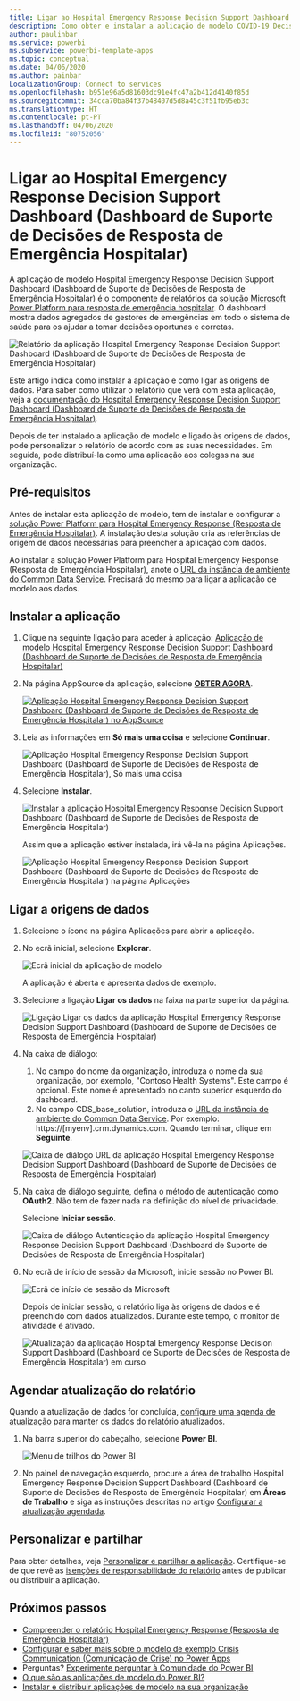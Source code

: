 ```yaml
---
title: Ligar ao Hospital Emergency Response Decision Support Dashboard (Dashboard de Suporte de Decisões de Resposta de Emergência Hospitalar)
description: Como obter e instalar a aplicação de modelo COVID-19 Decision Support Dashboard (Dashboard de Suporte de Decisões da COVID-19) para emergência hospitalar e como ligar aos dados
author: paulinbar
ms.service: powerbi
ms.subservice: powerbi-template-apps
ms.topic: conceptual
ms.date: 04/06/2020
ms.author: painbar
LocalizationGroup: Connect to services
ms.openlocfilehash: b951e96a5d81603dc91e4fc47a2b412d4140f85d
ms.sourcegitcommit: 34cca70ba84f37b48407d5d8a45c3f51fb95eb3c
ms.translationtype: HT
ms.contentlocale: pt-PT
ms.lasthandoff: 04/06/2020
ms.locfileid: "80752056"
---
```

# <a name="connect-to-the-hospital-emergency-response-decision-support-dashboard"></a>Ligar ao Hospital Emergency Response Decision Support Dashboard (Dashboard de Suporte de Decisões de Resposta de Emergência Hospitalar)
A aplicação de modelo Hospital Emergency Response Decision Support Dashboard (Dashboard de Suporte de Decisões de Resposta de Emergência Hospitalar) é o componente de relatórios da [solução Microsoft Power Platform para resposta de emergência hospitalar](https://powerapps.microsoft.com/blog/emergency-response-solution-a-microsoft-power-platform-solution-for-healthcare-emergency-response/). O dashboard mostra dados agregados de gestores de emergências em todo o sistema de saúde para os ajudar a tomar decisões oportunas e corretas.

![Relatório da aplicação Hospital Emergency Response Decision Support Dashboard (Dashboard de Suporte de Decisões de Resposta de Emergência Hospitalar)](media/service-connect-to-health-emergency-response/service-health-emergency-response-app-report.png)

Este artigo indica como instalar a aplicação e como ligar às origens de dados. Para saber como utilizar o relatório que verá com esta aplicação, veja a [documentação do Hospital Emergency Response Decision Support Dashboard (Dashboard de Suporte de Decisões de Resposta de Emergência Hospitalar)](https://docs.microsoft.com/powerapps/sample-apps/emergency-response/deploy-configure#view-the-power-bi-dashboard).

Depois de ter instalado a aplicação de modelo e ligado às origens de dados, pode personalizar o relatório de acordo com as suas necessidades. Em seguida, pode distribuí-la como uma aplicação aos colegas na sua organização.

## <a name="prerequisites"></a>Pré-requisitos

Antes de instalar esta aplicação de modelo, tem de instalar e configurar a [solução Power Platform para Hospital Emergency Response (Resposta de Emergência Hospitalar)](https://docs.microsoft.com/powerapps/sample-apps/emergency-response/deploy-configure). A instalação desta solução cria as referências de origem de dados necessárias para preencher a aplicação com dados.

Ao instalar a solução Power Platform para Hospital Emergency Response (Resposta de Emergência Hospitalar), anote o [URL da instância de ambiente do Common Data Service](https://docs.microsoft.com/powerapps/sample-apps/emergency-response/deploy-configure#publish-the-power-bi-dashboard). Precisará do mesmo para ligar a aplicação de modelo aos dados.

## <a name="install-the-app"></a>Instalar a aplicação

1. Clique na seguinte ligação para aceder à aplicação: [Aplicação de modelo Hospital Emergency Response Decision Support Dashboard (Dashboard de Suporte de Decisões de Resposta de Emergência Hospitalar)](https://appsource.microsoft.com/en-us/product/power-bi/pbi-contentpacks.powerapps_healthcare)

1. Na página AppSource da aplicação, selecione [**OBTER AGORA**](https://appsource.microsoft.com/en-us/product/power-bi/pbi-contentpacks.powerapps_healthcare).

    [![Aplicação Hospital Emergency Response Decision Support Dashboard (Dashboard de Suporte de Decisões de Resposta de Emergência Hospitalar) no AppSource](media/service-connect-to-health-emergency-response/service-health-emergency-response-app-appsource-get-it-now.png)](https://appsource.microsoft.com/en-us/product/power-bi/pbi-contentpacks.powerapps_healthcare)

1. Leia as informações em **Só mais uma coisa** e selecione **Continuar**.

    ![Aplicação Hospital Emergency Response Decision Support Dashboard (Dashboard de Suporte de Decisões de Resposta de Emergência Hospitalar), Só mais uma coisa](media/service-connect-to-health-emergency-response/service-health-emergency-response-1-more-thing.png)

1. Selecione **Instalar**. 

    ![Instalar a aplicação Hospital Emergency Response Decision Support Dashboard (Dashboard de Suporte de Decisões de Resposta de Emergência Hospitalar)](media/service-connect-to-health-emergency-response/service-health-emergency-response-select-install.png)

    Assim que a aplicação estiver instalada, irá vê-la na página Aplicações.

   ![Aplicação Hospital Emergency Response Decision Support Dashboard (Dashboard de Suporte de Decisões de Resposta de Emergência Hospitalar) na página Aplicações](media/service-connect-to-health-emergency-response/service-health-emergency-response-app-apps-page-icon.png)

## <a name="connect-to-data-sources"></a>Ligar a origens de dados

1. Selecione o ícone na página Aplicações para abrir a aplicação.

1. No ecrã inicial, selecione **Explorar**.

   ![Ecrã inicial da aplicação de modelo](media/service-connect-to-health-emergency-response/service-health-emergency-response-app-splash-screen.png)

   A aplicação é aberta e apresenta dados de exemplo.

1. Selecione a ligação **Ligar os dados** na faixa na parte superior da página.

   ![Ligação Ligar os dados da aplicação Hospital Emergency Response Decision Support Dashboard (Dashboard de Suporte de Decisões de Resposta de Emergência Hospitalar)](media/service-connect-to-health-emergency-response/service-health-emergency-response-app-connect-data.png)

1. Na caixa de diálogo:
   1. No campo do nome da organização, introduza o nome da sua organização, por exemplo, "Contoso Health Systems". Este campo é opcional. Este nome é apresentado no canto superior esquerdo do dashboard.
   1. No campo CDS_base_solution, introduza o [URL da instância de ambiente do Common Data Service](https://docs.microsoft.com/powerapps/sample-apps/emergency-response/deploy-configure#publish-the-power-bi-dashboard). Por exemplo: https://[myenv].crm.dynamics.com. Quando terminar, clique em **Seguinte**.

   ![Caixa de diálogo URL da aplicação Hospital Emergency Response Decision Support Dashboard (Dashboard de Suporte de Decisões de Resposta de Emergência Hospitalar)](media/service-connect-to-health-emergency-response/service-health-emergency-response-app-url-dialog.png)

1. Na caixa de diálogo seguinte, defina o método de autenticação como **OAuth2**. Não tem de fazer nada na definição do nível de privacidade.

   Selecione **Iniciar sessão**.

   ![Caixa de diálogo Autenticação da aplicação Hospital Emergency Response Decision Support Dashboard (Dashboard de Suporte de Decisões de Resposta de Emergência Hospitalar)](media/service-connect-to-health-emergency-response/service-health-emergency-response-app-authentication-dialog.png)

1. No ecrã de início de sessão da Microsoft, inicie sessão no Power BI.

   ![Ecrã de início de sessão da Microsoft](media/service-connect-to-health-emergency-response/service-health-emergency-response-app-microsoft-login.png)

   Depois de iniciar sessão, o relatório liga às origens de dados e é preenchido com dados atualizados. Durante este tempo, o monitor de atividade é ativado.

   ![Atualização da aplicação Hospital Emergency Response Decision Support Dashboard (Dashboard de Suporte de Decisões de Resposta de Emergência Hospitalar) em curso](media/service-connect-to-health-emergency-response/service-health-emergency-response-app-refresh-monitor.png)

## <a name="schedule-report-refresh"></a>Agendar atualização do relatório

Quando a atualização de dados for concluída, [configure uma agenda de atualização](../refresh-scheduled-refresh.md) para manter os dados do relatório atualizados.

1. Na barra superior do cabeçalho, selecione **Power BI**.

   ![Menu de trilhos do Power BI](media/service-connect-to-health-emergency-response/service-health-emergency-response-app-powerbi-breadcrumb.png)

1. No painel de navegação esquerdo, procure a área de trabalho Hospital Emergency Response Decision Support Dashboard (Dashboard de Suporte de Decisões de Resposta de Emergência Hospitalar) em **Áreas de Trabalho** e siga as instruções descritas no artigo [Configurar a atualização agendada](../refresh-scheduled-refresh.md).

## <a name="customize-and-share"></a>Personalizar e partilhar

Para obter detalhes, veja [Personalizar e partilhar a aplicação](../service-template-apps-install-distribute.md#customize-and-share-the-app). Certifique-se de que revê as [isenções de responsabilidade do relatório](../create-reports/sample-covid-19-us.md#disclaimers) antes de publicar ou distribuir a aplicação.

## <a name="next-steps"></a>Próximos passos
* [Compreender o relatório Hospital Emergency Response (Resposta de Emergência Hospitalar)](https://docs.microsoft.com/powerapps/sample-apps/emergency-response/deploy-configure#view-the-power-bi-dashboard)
* [Configurar e saber mais sobre o modelo de exemplo Crisis Communication (Comunicação de Crise) no Power Apps](https://docs.microsoft.com/powerapps/maker/canvas-apps/sample-crisis-communication-app)
* Perguntas? [Experimente perguntar à Comunidade do Power BI](https://community.powerbi.com/)
* [O que são as aplicações de modelo do Power BI?](../service-template-apps-overview.md)
* [Instalar e distribuir aplicações de modelo na sua organização](../service-template-apps-install-distribute.md)
